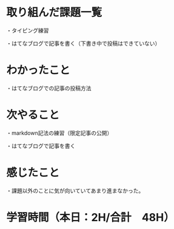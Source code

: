 # 取り組んだ課題一覧
・タイピング練習

・はてなブログで記事を書く（下書き中で投稿はできていない）

# わかったこと
・はてなブログでの記事の投稿方法

# 次やること
・markdown記法の練習（限定記事の公開）

・はてなブログで記事を書く

# 感じたこと
・課題以外のことに気が向いていてあまり進まなかった。

# 学習時間（本日：2H/合計　48H）
